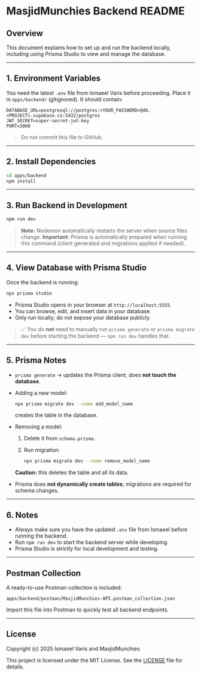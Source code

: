 # MasjidMunchies Backend README

## Overview

This document explains how to set up and run the backend locally, including using Prisma Studio to view and manage the database.

---

## 1. Environment Variables

You need the latest `.env` file from Ismaeel Varis before proceeding. Place it in `apps/backend/` (gitignored). It should contain:

```
DATABASE_URL=postgresql://postgres:<YOUR_PASSWORD>@db.<PROJECT>.supabase.co:5432/postgres
JWT_SECRET=super-secret-jwt-key
PORT=3000
```

> Do not commit this file to GitHub.

---

## 2. Install Dependencies

```bash
cd apps/backend
npm install
```

---

## 3. Run Backend in Development

```bash
npm run dev
```

> **Note:** Nodemon automatically restarts the server when source files change.
> **Important:** Prisma is automatically prepared when running this command (client generated and migrations applied if needed).

---

## 4. View Database with Prisma Studio

Once the backend is running:

```bash
npx prisma studio
```

* Prisma Studio opens in your browser at `http://localhost:5555`.
* You can browse, edit, and insert data in your database.
* Only run locally; do not expose your database publicly.

> ✅ You do **not** need to manually run `prisma generate` or `prisma migrate dev` before starting the backend — `npm run dev` handles that.

---

## 5. Prisma Notes

* `prisma generate` → updates the Prisma client, does **not touch the database**.
* Adding a new model:

  ```bash
  npx prisma migrate dev --name add_model_name
  ```

  creates the table in the database.
* Removing a model:

  1. Delete it from `schema.prisma`.
  2. Run migration:

     ```bash
     npx prisma migrate dev --name remove_model_name
     ```

  **Caution:** this deletes the table and all its data.
* Prisma does **not dynamically create tables**; migrations are required for schema changes.

---

## 6. Notes

* Always make sure you have the updated `.env` file from Ismaeel before running the backend.
* Run `npm run dev` to start the backend server while developing.
* Prisma Studio is strictly for local development and testing.

---

## Postman Collection

A ready-to-use Postman collection is included:

```
apps/backend/postman/MasjidMunchies-API.postman_collection.json
```

Import this file into Postman to quickly test all backend endpoints.

---

## License

Copyright (c) 2025 Ismaeel Varis and MasjidMunchies  

This project is licensed under the MIT License. See the [LICENSE](../../LICENSE) file for details.
